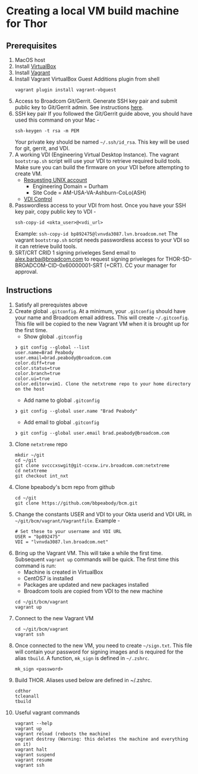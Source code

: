 # Creating a local VM build machine for Thor
## Prerequisites
1. MacOS host
1. Install [VirtualBox](https://www.virtualbox.org/wiki/Downloads)
1. Install [Vagrant](https://www.vagrantup.com/downloads.html)
1. Install Vagrant VirtualBox Guest Additions plugin from shell
   ```
   vagrant plugin install vagrant-vbguest
   ```
1. Access to Broadcom Git/Gerrit.  Generate SSH key pair and submit public key to Git/Gerrit admin. See instructions [here](http://confluence.broadcom.com/pages/viewpage.action?spaceKey=CCXSW&title=Git-Gerrit+Tutorial#Git-GerritTutorial-GettingAccess).
1. SSH key pair
   If you followed the Git/Gerrit guide above, you should have used this command on your Mac -
   ```
   ssh-keygen -t rsa -m PEM
   ```
   Your private key should be named `~/.ssh/id_rsa`. This key will be used for git, gerrit, and VDI.
1. A working VDI (Engineering Virtual Desktop Instance). The vagrant `bootstrap.sh` script will use your VDI to retrieve required build tools.  Make sure you can build the firmware on your VDI before attempting to create VM.
   * [Requesting UNIX account](https://broadcomprd.service-now.com/sp?id=sc_cat_item&sys_id=ab444dcd2b61b500391636a3e4da15bc&sysparm_category=e255226f13da9f40551ed2f18144b079)
     * Engineering Domain = Durham
     * Site Code = AM-USA-VA-Ashburn-CoLo(ASH)
   * [VDI Control](https://unixrnd.sjs.avagotech.net/tools/vdi/request.php)
1. Passwordless access to your VDI from host. Once you have your SSH key pair, copy public key to VDI -
   ```
   ssh-copy-id <okta_user>@<vdi_url>
   ```
   Example:  `ssh-copy-id bp892475@lvnvda3087.lvn.broadcom.net`
   The vagrant `bootstrap.sh` script needs passwordless access to your VDI so it can retrieve build tools.
1. SRT/CRT CRID 1 signing priveleges
   Send email to alex.barba@broadcom.com to request signing priveleges for THOR-SD-BROADCOM-CID-0x60000001-SRT (+CRT).  CC your manager for approval.
   
## Instructions
1. Satisfy all prerequistes above
1. Create global `.gitconfig`.  At a minimum, your `.gitconfig` should have your name and Broadcom email address. This will create `~/.gitconfig`.  This file will be copied to the new Vagrant VM when it is brought up for the first time.
   * Show global `.gitconfig`
   ```
   ❯ git config --global --list
   user.name=Brad Peabody
   user.email=brad.peabody@broadcom.com
   color.diff=true
   color.status=true
   color.branch=true
   color.ui=true
   color.editor=vim1. Clone the netxtreme repo to your home directory on the host
   ```
   * Add name to global `.gitconfig`
   ```
   ❯ git config --global user.name "Brad Peabody"
   ```
   * Add email to global `.gitconfig`
   ```
   ❯ git config --global user.email brad.peabody@broadcom.com
   ```
1. Clone `netxtreme` repo
   ```
   mkdir ~/git
   cd ~/git
   git clone svcccxswgit@git-ccxsw.irv.broadcom.com:netxtreme
   cd netxtreme
   git checkout int_nxt
   ```
1. Clone bpeabody's bcm repo from github
   ```
   cd ~/git
   git clone https://github.com/bbpeabody/bcm.git
   ```
1. Change the constants USER and VDI to your Okta userid and VDI URL in `~/git/bcm/vagrant/Vagrantfile`. Example -
   ```
   # Set these to your username and VDI URL
   USER = "bp892475"
   VDI = "lvnvda3087.lvn.broadcom.net"
   ```
1. Bring up the Vagrant VM. This will take a while the first time. Subsequent `vagrant up` commands will be quick. The first time this command is run:
   * Machine is created in VirtualBox
   * CentOS7 is installed
   * Packages are updated and new packages installed
   * Broadcom tools are copied from VDI to the new machine
   ```
   cd ~/git/bcm/vagrant
   vagrant up
   ```
1. Connect to the new Vagrant VM
   ```
   cd ~/git/bcm/vagrant
   vagrant ssh
   ```
1. Once connected to the new VM, you need to create `~/sign.txt`.  This file will contain your password for signing images and is required for the alias `tbuild`.  A function, `mk_sign` is defined in `~/.zshrc`.
   ```
   mk_sign <password>
   ```
1. Build THOR. Aliases used below are defined in ~/.zshrc.
   ```
   cdthor
   tcleanall
   tbuild
   ```
1. Useful vagrant commands
   ```
   vagrant --help
   vagrant up
   vagrant reload (reboots the machine)
   vagrant destroy (Warning: this deletes the machine and everything on it)
   vagrant halt
   vagrant suspend
   vagrant resume
   vagrant ssh
   ```
